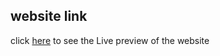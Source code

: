 ## website link
click [here](https://sumanislam.github.io/to-do-list-1/index.html) to see the Live preview of the website

